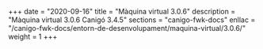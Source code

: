 +++
date        = "2020-09-16"
title       = "Màquina virtual 3.0.6"
description = "Màquina virtual 3.0.6 Canigó 3.4.5"
sections    = "canigo-fwk-docs"
enllac		= "/canigo-fwk-docs/entorn-de-desenvolupament/maquina-virtual/3.0.6/"
weight		= 1
+++
